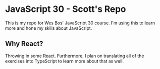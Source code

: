 ﻿# JavaScript 30 - Scott's Repo
This is my repo for Wes Bos' JavaScript 30 course. I'm using this to learn more and hone my skills about JavaScript.

## Why React?
Throwing in some React. Furthermore, I plan on translating all of the exercises into TypeScript to learn more about that as well.